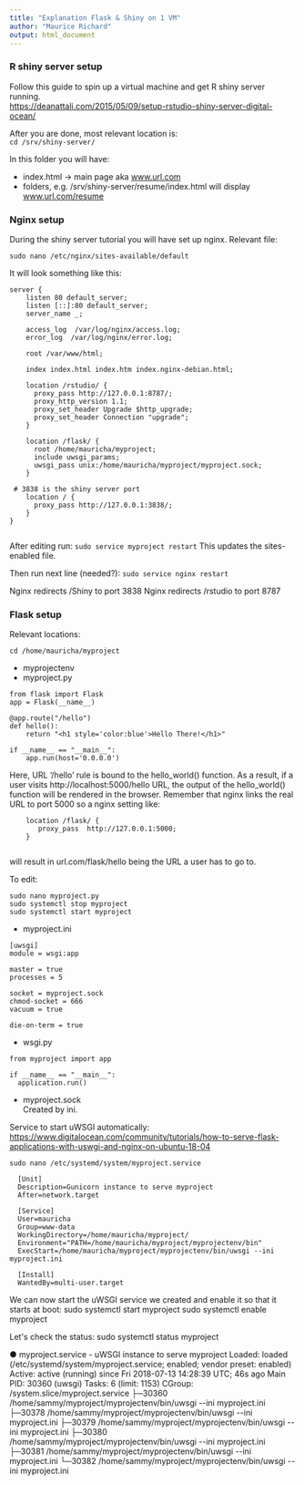 ```yaml
---
title: "Explanation Flask & Shiny on 1 VM"
author: "Maurice Richard"
output: html_document
---
```

### R shiny server setup
Follow this guide to spin up a virtual machine and get R shiny server running.  
https://deanattali.com/2015/05/09/setup-rstudio-shiny-server-digital-ocean/

After you are done, most relevant location is:  
```cd /srv/shiny-server/```

In this folder you will have:
  
* index.html -> main page aka www.url.com  
* folders, e.g. /srv/shiny-server/resume/index.html will display www.url.com/resume


### Nginx setup

During the shiny server tutorial you will have set up nginx.
Relevant file:

```sudo nano /etc/nginx/sites-available/default```

It will look something like this:

```
server {                                                                                            
    listen 80 default_server;                                                                      
    listen [::]:80 default_server;                                                                  
    server_name _;                                                                                  
                                                                                                    
    access_log  /var/log/nginx/access.log;                                                          
    error_log  /var/log/nginx/error.log;                                                            
                                                                                                    
    root /var/www/html;                                                                             
                                                                                                    
    index index.html index.htm index.nginx-debian.html;                                            
                                                                                                    
    location /rstudio/ {                                                                            
      proxy_pass http://127.0.0.1:8787/;                                                            
      proxy_http_version 1.1;                                                                       
      proxy_set_header Upgrade $http_upgrade;                                                       
      proxy_set_header Connection "upgrade";                                                        
    }                                                                                               

    location /flask/ {
      root /home/mauricha/myproject;                                           
      include uwsgi_params;                                                   
      uwsgi_pass unix:/home/mauricha/myproject/myproject.sock;                 
    }

 # 3838 is the shiny server port    
    location / {                                
      proxy_pass http://127.0.0.1:3838/;        
    }                                          
}                                               
              
```    


After editing run:
```sudo service myproject restart```
This updates the sites-enabled file.

Then run next line (needed?):
```sudo service nginx restart```

Nginx redirects /Shiny to port 3838 
Nginx redirects /rstudio to port 8787






### Flask setup

Relevant locations:

``` cd /home/mauricha/myproject ```

* myprojectenv  
* myproject.py 

```
from flask import Flask
app = Flask(__name__)

@app.route("/hello")
def hello():
    return "<h1 style='color:blue'>Hello There!</h1>"

if __name__ == "__main__":
    app.run(host='0.0.0.0')
```

Here, URL ‘/hello’ rule is bound to the hello_world() function. As a result, if a user visits http://localhost:5000/hello URL, the output of the hello_world() function will be rendered in the browser. Remember that nginx links the real URL to port 5000 so a nginx setting like:

```
    location /flask/ {
       proxy_pass  http://127.0.0.1:5000;
    }
    
```
will result in url.com/flask/hello being the URL a user has to go to.

To edit:   
```   
sudo nano myproject.py  
sudo systemctl stop myproject  
sudo systemctl start myproject  
```

* myproject.ini  


```
[uwsgi]
module = wsgi:app

master = true
processes = 5

socket = myproject.sock
chmod-socket = 666
vacuum = true

die-on-term = true
```

* wsgi.py  

```
from myproject import app

if __name__ == "__main__":
  application.run()
```

* myproject.sock  
Created by ini. 




Service to start uWSGI automatically:  
https://www.digitalocean.com/community/tutorials/how-to-serve-flask-applications-with-uswgi-and-nginx-on-ubuntu-18-04

```sudo nano /etc/systemd/system/myproject.service```

```
  [Unit]                                                                        
  Description=Gunicorn instance to serve myproject                              
  After=network.target                                                          
                                                                                
  [Service]                                                                     
  User=mauricha                                                                 
  Group=www-data                                                                
  WorkingDirectory=/home/mauricha/myproject/                                    
  Environment="PATH=/home/mauricha/myproject/myprojectenv/bin"                  
  ExecStart=/home/mauricha/myproject/myprojectenv/bin/uwsgi --ini myproject.ini 
                                                                                
  [Install]                                                                     
  WantedBy=multi-user.target         
```

We can now start the uWSGI service we created and enable it so that it starts at boot:
sudo systemctl start myproject
sudo systemctl enable myproject

Let's check the status:
sudo systemctl status myproject



● myproject.service - uWSGI instance to serve myproject
   Loaded: loaded (/etc/systemd/system/myproject.service; enabled; vendor preset: enabled)
   Active: active (running) since Fri 2018-07-13 14:28:39 UTC; 46s ago
 Main PID: 30360 (uwsgi)
    Tasks: 6 (limit: 1153)
   CGroup: /system.slice/myproject.service
           ├─30360 /home/sammy/myproject/myprojectenv/bin/uwsgi --ini myproject.ini
           ├─30378 /home/sammy/myproject/myprojectenv/bin/uwsgi --ini myproject.ini
           ├─30379 /home/sammy/myproject/myprojectenv/bin/uwsgi --ini myproject.ini
           ├─30380 /home/sammy/myproject/myprojectenv/bin/uwsgi --ini myproject.ini
           ├─30381 /home/sammy/myproject/myprojectenv/bin/uwsgi --ini myproject.ini
           └─30382 /home/sammy/myproject/myprojectenv/bin/uwsgi --ini myproject.ini
